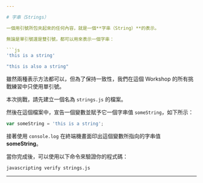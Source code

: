 ```yaml
---

# 字串（Strings）

一個用引號所包夾起來的任何內容，就是一個**字串（String）**的表示。

無論是單引號還是雙引號，都可以用來表示一個字串：

```js
'this is a string'

"this is also a string"
```

雖然兩種表示方法都可以，但為了保持一致性，我們在這個 Workshop 的所有挑戰練習中只使用單引號。

本次挑戰，請先建立一個名為 `strings.js` 的檔案。

然後在這個檔案中，宣告一個變數並賦予它一個字串值 `someString`，如下所示：

```js
var someString = 'this is a string';
```

接著使用 `console.log` 在終端機畫面印出這個變數所指向的字串值 **someString**。

當你完成後，可以使用以下命令來驗證你的程式碼：

`javascripting verify strings.js`

---
```

